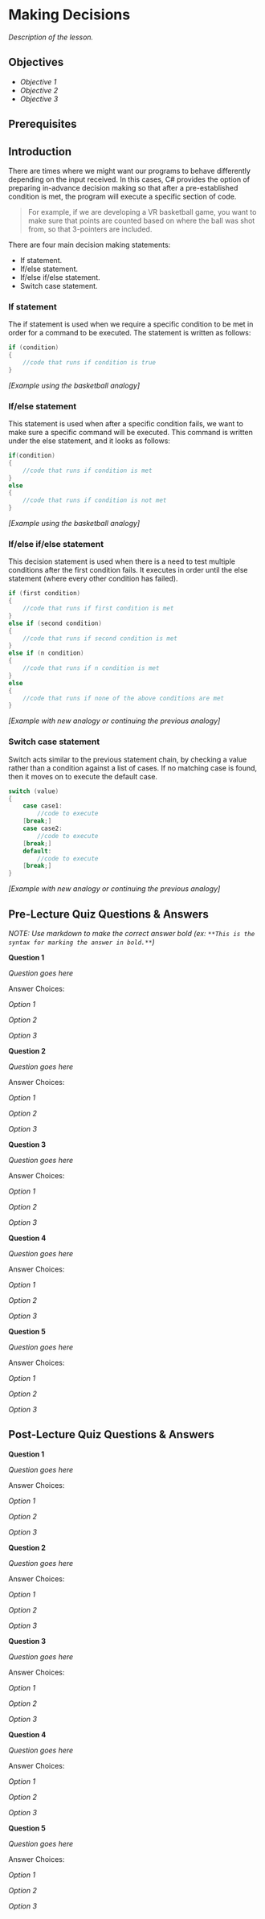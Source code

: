 # Making Decisions

*Description of the lesson.*

## Objectives

- *Objective 1*
- *Objective 2*
- *Objective 3*

## Prerequisites

## Introduction

There are times where we might want our programs to behave differently depending on the input received. In this cases, C# provides the option of preparing in-advance decision making so that after a pre-established condition is met, the program will execute a specific section of code.

>For example, if we are developing a VR basketball game, you want to make sure that points are counted based on where the ball was shot from, so that 3-pointers are included.

There are four main decision making statements:

- If statement.
- If/else statement.
- If/else if/else statement.
- Switch case statement.

### If statement

The if statement is used when we require a specific condition to be met in order for a command to be executed. The statement is written as follows:
```csharp
if (condition)
{
    //code that runs if condition is true
}
```
*[Example using the basketball analogy]*


### If/else statement

This statement is used when after a specific condition fails, we want to make sure a specific command will be executed. This command is written under the else statement, and it looks as follows:

```csharp
if(condition)
{
    //code that runs if condition is met
}
else
{
    //code that runs if condition is not met
}
```
*[Example using the basketball analogy]*

### If/else if/else statement

This decision statement is used when there is a need to test multiple conditions after the first condition fails. It executes in order until the else statement (where every other condition has failed). 

```csharp
if (first condition)
{
    //code that runs if first condition is met
}
else if (second condition)
{
    //code that runs if second condition is met
}
else if (n condition)
{
    //code that runs if n condition is met
}
else
{
    //code that runs if none of the above conditions are met
}
```
*[Example with new analogy or continuing the previous analogy]*

### Switch case statement

Switch acts similar to the previous statement chain, by checking a value rather than a condition against a list of cases. If no matching case is found, then it moves on to execute the default case.

```csharp
switch (value)
{
    case case1:
        //code to execute
    [break;]
    case case2:
        //code to execute
    [break;]
    default:
        //code to execute
    [break;]
}
```
*[Example with new analogy or continuing the previous analogy]*

## Pre-Lecture Quiz Questions & Answers

*NOTE: Use markdown to make the correct answer bold (ex: `**This is the syntax for marking the answer in bold.**`)*

**Question 1**

*Question goes here*

Answer Choices:

*Option 1*

*Option 2*

*Option 3*

**Question 2**

*Question goes here*

Answer Choices:

*Option 1*

*Option 2*

*Option 3*

**Question 3**

*Question goes here*

Answer Choices:

*Option 1*

*Option 2*

*Option 3*

**Question 4**

*Question goes here*

Answer Choices:

*Option 1*

*Option 2*

*Option 3*

**Question 5**

*Question goes here*

Answer Choices:

*Option 1*

*Option 2*

*Option 3*

## Post-Lecture Quiz Questions & Answers

**Question 1**

*Question goes here*

Answer Choices:

*Option 1*

*Option 2*

*Option 3*

**Question 2**

*Question goes here*

Answer Choices:

*Option 1*

*Option 2*

*Option 3*

**Question 3**

*Question goes here*

Answer Choices:

*Option 1*

*Option 2*

*Option 3*

**Question 4**

*Question goes here*

Answer Choices:

*Option 1*

*Option 2*

*Option 3*

**Question 5**

*Question goes here*

Answer Choices:

*Option 1*

*Option 2*

*Option 3*
